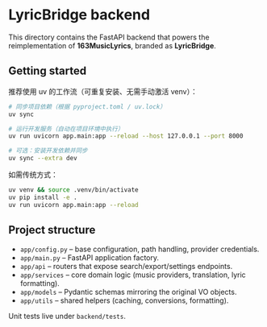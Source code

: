 # LyricBridge backend

This directory contains the FastAPI backend that powers the reimplementation of **163MusicLyrics**, branded as **LyricBridge**.

## Getting started

推荐使用 uv 的工作流（可重复安装、无需手动激活 venv）：

```bash
# 同步项目依赖（根据 pyproject.toml / uv.lock）
uv sync

# 运行开发服务（自动在项目环境中执行）
uv run uvicorn app.main:app --reload --host 127.0.0.1 --port 8000

# 可选：安装开发依赖并同步
uv sync --extra dev
```

如需传统方式：

```bash
uv venv && source .venv/bin/activate
uv pip install -e .
uv run uvicorn app.main:app --reload
```

## Project structure

- `app/config.py` – base configuration, path handling, provider credentials.
- `app/main.py` – FastAPI application factory.
- `app/api` – routers that expose search/export/settings endpoints.
- `app/services` – core domain logic (music providers, translation, lyric formatting).
- `app/models` – Pydantic schemas mirroring the original VO objects.
- `app/utils` – shared helpers (caching, conversions, formatting).

Unit tests live under `backend/tests`.

